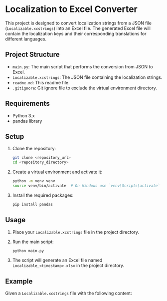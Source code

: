 # Localization to Excel Converter

This project is designed to convert localization strings from a JSON file (`Localizable.xcstrings`) into an Excel file. The generated Excel file will contain the localization keys and their corresponding translations for different languages.

## Project Structure

- `main.py`: The main script that performs the conversion from JSON to Excel.
- `Localizable.xcstrings`: The JSON file containing the localization strings.
- `readme.md`: This readme file.
- `.gitignore`: Git ignore file to exclude the virtual environment directory.

## Requirements

- Python 3.x
- pandas library

## Setup

1. Clone the repository:
    ```sh
    git clone <repository_url>
    cd <repository_directory>
    ```

2. Create a virtual environment and activate it:
    ```sh
    python -m venv venv
    source venv/bin/activate  # On Windows use `venv\Scripts\activate`
    ```

3. Install the required packages:
    ```sh
    pip install pandas
    ```

## Usage

1. Place your `Localizable.xcstrings` file in the project directory.

2. Run the main script:
    ```sh
    python main.py
    ```

3. The script will generate an Excel file named `Localizable_<timestamp>.xlsx` in the project directory.

## Example

Given a `Localizable.xcstrings` file with the following content:

